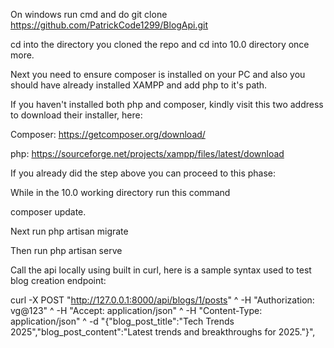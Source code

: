 On windows run cmd and do git clone https://github.com/PatrickCode1299/BlogApi.git  

cd into the directory you cloned the repo and cd into 10.0 directory once more.

Next you need to ensure composer is installed on your PC and also you should have already installed XAMPP and add php to it's path.

If you haven't installed both php and composer, kindly visit this two address to download their installer, here:

Composer: https://getcomposer.org/download/

php: https://sourceforge.net/projects/xampp/files/latest/download

If you already did the step above you can proceed to this phase:

While in the 10.0 working directory run this command 

composer update.

Next run php artisan migrate

Then run php artisan serve

Call the api locally using built in curl, here is a sample syntax used to test blog creation endpoint: 

curl -X POST "http://127.0.0.1:8000/api/blogs/1/posts" ^
-H "Authorization: vg@123" ^
-H "Accept: application/json" ^
-H "Content-Type: application/json" ^
-d "{\"blog_post_title\":\"Tech Trends 2025\",\"blog_post_content\":\"Latest  trends and breakthroughs for 2025.\"}", 
